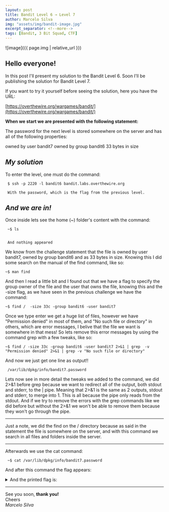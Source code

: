 ```yaml
---
layout: post
title: Bandit Level 6 → Level 7
author: Marcelo Silva
img: "assets/img/bandit-image.jpg"
excerpt_separator: <!--more-->
tags: [Bandit, 3 Bit Squad, CTF]
---
```


![image]({{ page.img | relative_url }})



## Hello everyone!


In this post I'll present my solution to the Bandit Level 6. Soon I'll be publishing the solution for Bandit Level 7.

<!--more-->
If you want to try it yourself before seeing the solution, here you have the URL:


[https://overthewire.org/wargames/bandit/](https://overthewire.org/wargames/bandit/)


**When we start we are presented with the following statement:**

The password for the next level is stored somewhere on the server and has all of the following properties:

owned by user bandit7
owned by group bandit6
33 bytes in size

## *My solution*


To enter the level, one must do the command: 
     

     $ ssh -p 2220 -l bandit6 bandit.labs.overthewire.org

     With the password, which is the flag from the previous level.
    

## *And we are in!*     



Once inside lets see the home (~) folder's content with the command:

     ~$ ls


     And nothing appeared


We know from the challenge statement that the file is owned by user bandit7, owned by group bandit6 and as 33 bytes in size. Knowing this I did some search on the manual of the find command, like so:

    ~$ man find

And then I read a little bit and I found out that we have a flag to specify the group owner of the file and the user that owns the file, knowing this and the -size flag, as we have seen in the previous challenge we have the command:

    ~$ find /  -size 33c -group bandit6 -user bandit7
  
Once we type enter we get a huge list of files, however we have "Permission denied" in most of them, and "No such file or directory" in others, which are error messages, I belive that the file we want is somewhere in that mess! So lets remove this error messages by using the command grep with a few tweaks, like so:

    ~$ find / -size 33c -group bandit6 -user bandit7 2>&1 | grep  -v "Permission denied" 2>&1 | grep -v "No such file or directory"


And now we just get  one line as output!!
   
     /var/lib/dpkg/info/bandit7.password


Lets now see in more detail the tweaks we added to the command, we did 2>&1 before grep because we want to redirect all of the output, both stdout and stderr, to the \| pipe. Meaning that 2>&1 is the same as 2 outputs, stdout and stderr, to merge into 1. This is all because the pipe only reads from the stdout. And if we try to remove the errors with the grep commands like we did before but without the 2>&1 we won't be able to remove them because they won't go through the pipe.  

----

Just a note, we did the find on the / directory because as said in the statement the file is somewhere on the server, and with this command we search in all files and folders inside the server.

----

Afterwards we use the cat command:

     ~$ cat /var/lib/dpkg/info/bandit7.password


And after this command the flag appears:

<details>
  <summary>And the printed flag is: </summary>
     {% highlight text %} HKBPTKQnIay4Fw76bEy8PVxKEDQRKTzs {% endhighlight text %}
</details> 

----
See you soon, **thank you!**  
Cheers  
*Marcelo Silva*

